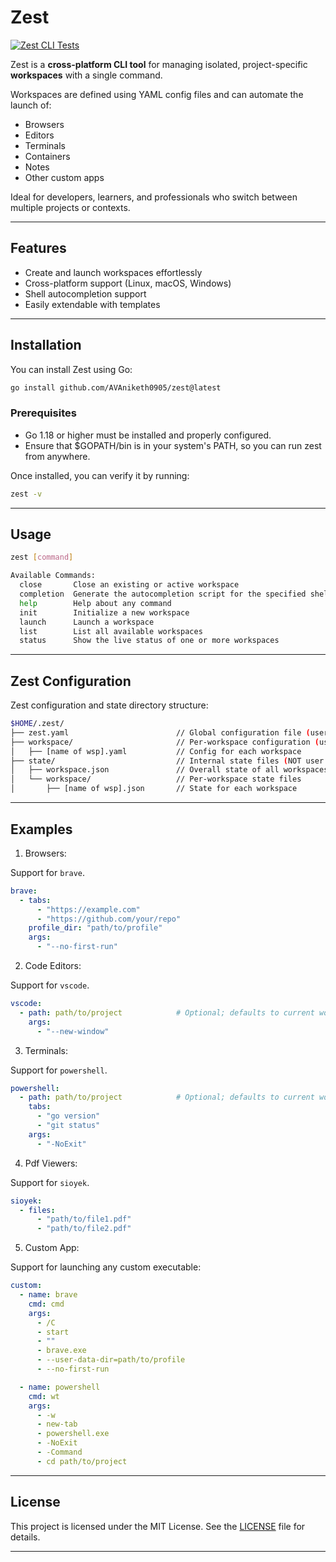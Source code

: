 # Zest

[![Zest CLI Tests](https://github.com/AVAniketh0905/zest/actions/workflows/cli_os_test.yml/badge.svg?branch=main)](https://github.com/AVAniketh0905/zest/actions)

Zest is a **cross-platform CLI tool** for managing isolated, project-specific **workspaces** with a single command.

Workspaces are defined using YAML config files and can automate the launch of:
- Browsers
- Editors
- Terminals
- Containers
- Notes
- Other custom apps

Ideal for developers, learners, and professionals who switch between multiple projects or contexts.

---

## Features

- Create and launch workspaces effortlessly
- Cross-platform support (Linux, macOS, Windows)
- Shell autocompletion support
- Easily extendable with templates

---

## Installation

You can install Zest using Go:

```bash
go install github.com/AVAniketh0905/zest@latest
```

### Prerequisites

- Go 1.18 or higher must be installed and properly configured.
- Ensure that $GOPATH/bin is in your system's PATH, so you can run zest from anywhere.

Once installed, you can verify it by running:

```bash
zest -v
```

---

## Usage

```bash
zest [command]

Available Commands:
  close       Close an existing or active workspace
  completion  Generate the autocompletion script for the specified shell
  help        Help about any command
  init        Initialize a new workspace
  launch      Launch a workspace
  list        List all available workspaces
  status      Show the live status of one or more workspaces
```

---

## Zest Configuration

Zest configuration and state directory structure:

```bash
$HOME/.zest/
├── zest.yaml                        // Global configuration file (user editable)
├── workspace/                       // Per-workspace configuration (user editable)
│   ├── [name of wsp].yaml           // Config for each workspace
├── state/                           // Internal state files (NOT user editable)
│   ├── workspace.json               // Overall state of all workspaces
│   └── workspace/                   // Per-workspace state files
│       ├── [name of wsp].json       // State for each workspace
```
---

## Examples

1. Browsers:

Support for `brave`.

```yaml
brave:
  - tabs:
      - "https://example.com"
      - "https://github.com/your/repo"
    profile_dir: "path/to/profile"
    args:
      - "--no-first-run"
```

2. Code Editors:

Support for `vscode`.

```yaml
vscode:
  - path: path/to/project            # Optional; defaults to current working directory
    args: 
      - "--new-window"
```

3. Terminals:

Support for `powershell`.

```yaml
powershell:
  - path: path/to/project            # Optional; defaults to current working directory
    tabs:
      - "go version"
      - "git status"
    args:
      - "-NoExit"
```

4. Pdf Viewers:

Support for `sioyek`.

```yaml
sioyek:
  - files:
      - "path/to/file1.pdf"
      - "path/to/file2.pdf"
```

5. Custom App:

Support for launching any custom executable:

```yaml
custom:
  - name: brave
    cmd: cmd
    args:
      - /C
      - start
      - ""
      - brave.exe
      - --user-data-dir=path/to/profile
      - --no-first-run

  - name: powershell
    cmd: wt
    args:
      - -w
      - new-tab
      - powershell.exe
      - -NoExit
      - -Command
      - cd path/to/project
```

---

## License

This project is licensed under the MIT License. See the [LICENSE](LICENSE) file for details.

---
